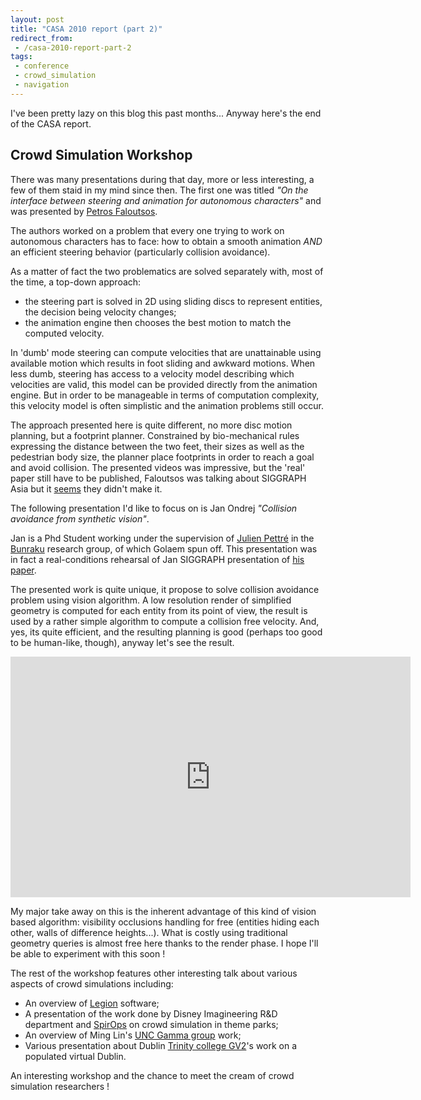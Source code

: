 ```yaml
---
layout: post
title: "CASA 2010 report (part 2)"
redirect_from:
 - /casa-2010-report-part-2
tags:
 - conference
 - crowd_simulation
 - navigation
---
```


I've been pretty lazy on this blog this past months... Anyway here's the end of the CASA report.
## Crowd Simulation Workshop ##
There was many presentations during that day, more or less interesting, a few of them staid in my mind since then. The first one was titled *"On the interface between steering and animation for autonomous characters"* and was presented by [Petros Faloutsos](http://www.cs.ucla.edu/~pfal/Petros_Faloutsos/Main.html).

The authors worked on a problem that every one trying to work on autonomous characters has to face: how to obtain a smooth animation *AND* an efficient steering behavior (particularly collision avoidance).

As a matter of fact the two problematics are solved separately with, most of the time, a top-down approach:
- the steering part is solved in 2D using sliding discs to represent entities, the decision being velocity changes;
- the animation engine then chooses the best motion to match the computed velocity.

In 'dumb' mode steering can compute velocities that are unattainable using available motion which results in foot sliding and awkward motions. When less dumb, steering has access to a velocity model describing which velocities are valid, this model can be provided directly from the animation engine. But in order to be manageable in terms of computation complexity, this velocity model is often simplistic and the animation problems still occur.

The approach presented here is quite different, no more disc motion planning, but a footprint planner. Constrained by bio-mechanical rules expressing the distance between the two feet, their sizes as well as the pedestrian body size, the planner place footprints in order to reach a goal and avoid collision. The presented videos was impressive, but the 'real' paper still have to be published, Faloutsos was talking about SIGGRAPH Asia but it [seems](http://kesen.realtimerendering.com/siga2010Papers.htm) they didn't make it.

The following presentation I'd like to focus on is Jan Ondrej *"Collision avoidance from synthetic vision"*.

Jan is a Phd Student working under the supervision of [Julien Pettré](http://www.irisa.fr/bunraku/GENS/jpettre/) in the [Bunraku](http://www.irisa.fr/bunraku/) research group, of which Golaem spun off. This presentation was in fact a real-conditions rehearsal of Jan SIGGRAPH presentation of [his paper](http://www.irisa.fr/bunraku/GENS/jpettre/pdf/SIGGRAPH2010.pdf).

The presented work is quite unique, it propose to solve collision avoidance problem using vision algorithm. A low resolution render of simplified geometry is computed for each entity from its point of view, the result is used by a rather simple algorithm to compute a collision free velocity. And, yes, its quite efficient, and the resulting planning is good (perhaps too good to be human-like, though), anyway let's see the result.

<object id="embedded" width="640" height="385">
<param name="movie" value="http://www.youtube.com/v/586qhaDwr24?fs=1&amp;hl=fr_FR&amp;hd=1&amp;color1=0x3a3a3a&amp;color2=0x999999"/>
<param name="allowFullScreen" value="true"/>
<param name="allowscriptaccess" value="always"/><embed src="http://www.youtube.com/v/586qhaDwr24?fs=1&amp;hl=fr_FR&amp;hd=1&amp;color1=0x3a3a3a&amp;color2=0x999999" type="application/x-shockwave-flash" width="640" height="385"></embed>
</object>

My major take away on this is the inherent advantage of this kind of vision based algorithm: visibility occlusions handling for free (entities hiding each other, walls of difference heights...). What is costly using traditional geometry queries is almost free here thanks to the render phase. I hope I'll be able to experiment with this soon !

The rest of the workshop features other interesting talk about various aspects of crowd simulations including:
- An overview of [Legion](http://www.legion.com/legion-software) software;
- A presentation of the work done by Disney Imagineering R&D department and [SpirOps](http://www.spirops.com/) on crowd simulation in theme parks;
- An overview of Ming Lin's [UNC Gamma group](http://gamma.cs.unc.edu/) work;
- Various presentation about Dublin [Trinity college GV2](http://gv2.cs.tcd.ie/)'s work on a populated virtual Dublin.

An interesting workshop and the chance to meet the cream of crowd simulation researchers !
